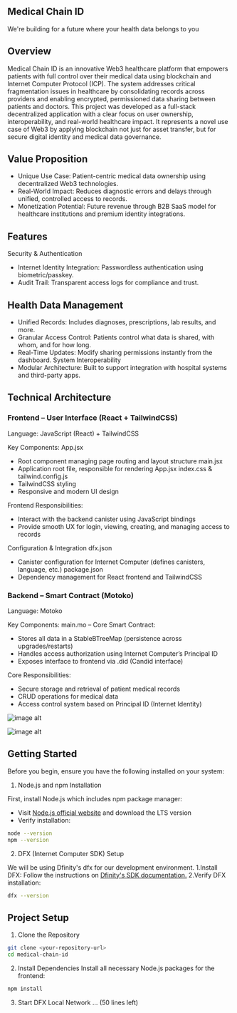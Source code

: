 ## Medical Chain ID
We're building for a future where your health data belongs to you

## Overview
Medical Chain ID is an innovative Web3 healthcare platform that empowers patients with full control over their medical data using blockchain and Internet Computer Protocol (ICP). The system addresses critical fragmentation issues in healthcare by consolidating records across providers and enabling encrypted, permissioned data sharing between patients and doctors.
This project was developed as a full-stack decentralized application with a clear focus on user ownership, interoperability, and real-world healthcare impact. It represents a novel use case of Web3 by applying blockchain not just for asset transfer, but for secure digital identity and medical data governance.

## Value Proposition
- Unique Use Case: Patient-centric medical data ownership using decentralized Web3 technologies.
- Real-World Impact: Reduces diagnostic errors and delays through unified, controlled access to records.
- Monetization Potential: Future revenue through B2B SaaS model for healthcare institutions and premium identity integrations.

## Features
Security & Authentication
- Internet Identity Integration: Passwordless authentication using biometric/passkey.
- Audit Trail: Transparent access logs for compliance and trust.

## Health Data Management
- Unified Records: Includes diagnoses, prescriptions, lab results, and more.
- Granular Access Control: Patients control what data is shared, with whom, and for how long.
- Real-Time Updates: Modify sharing permissions instantly from the dashboard.
System Interoperability
- Modular Architecture: Built to support integration with hospital systems and third-party apps.

## Technical Architecture
### Frontend – User Interface (React + TailwindCSS)

Language: JavaScript (React) + TailwindCSS

Key Components:
App.jsx
- Root component managing page routing and layout structure
main.jsx
- Application root file, responsible for rendering App.jsx
index.css & tailwind.config.js
- TailwindCSS styling
- Responsive and modern UI design

Frontend Responsibilities:
- Interact with the backend canister using JavaScript bindings
- Provide smooth UX for login, viewing, creating, and managing access to records

Configuration & Integration
dfx.json
- Canister configuration for Internet Computer (defines canisters, language, etc.)
package.json
- Dependency management for React frontend and TailwindCSS


### Backend – Smart Contract (Motoko)

Language: Motoko

Key Components:
main.mo – Core Smart Contract:
- Stores all data in a StableBTreeMap (persistence across upgrades/restarts)
- Handles access authorization using Internet Computer’s Principal ID
- Exposes interface to frontend via .did (Candid interface)

Core Responsibilities:
- Secure storage and retrieval of patient medical records
- CRUD operations for medical data
- Access control system based on Principal ID (Internet Identity)

![image alt](https://github.com/sirioes/medchain/blob/cd61bc9c2633384494b72d2b1706256e347ee185/My%20First%20Board%20-%20Frame%201.jpg)

![image alt](https://github.com/sirioes/medchain/blob/cd61bc9c2633384494b72d2b1706256e347ee185/My%20First%20Board%20-%20Frame%202.jpg)

## Getting Started
Before you begin, ensure you have the following installed on your system:
1. Node.js and npm Installation

First, install Node.js which includes npm package manager:
- Visit [Node.js official website](https://nodejs.org/en) and download the LTS version
- Verify installation:
```bash
node --version
npm --version
```
2. DFX (Internet Computer SDK) Setup

We will be using Dfinity's dfx for our development environment.
1.Install DFX: Follow the instructions on [Dfinity's SDK documentation.](https://internetcomputer.org/docs/building-apps/getting-started/install)
2.Verify DFX installation:
```bash
dfx --version
```

## Project Setup
1. Clone the Repository
```bash
git clone <your-repository-url>
cd medical-chain-id
```
2. Install Dependencies
Install all necessary Node.js packages for the frontend:
```bash
npm install
```
3. Start DFX Local Network
... (50 lines left)
